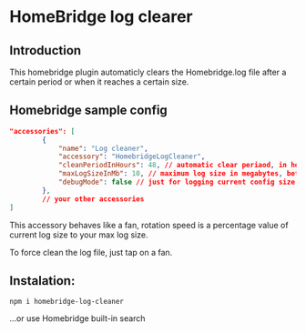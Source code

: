 # HomeBridge log clearer

## Introduction

This homebridge plugin automaticly clears the Homebridge.log file after a certain period or when it reaches a certain size. 



## Homebridge sample config


```json
"accessories": [
        {
            "name": "Log cleaner",
            "accessory": "HomebridgeLogCleaner",
            "cleanPeriodInHours": 48, // automatic clear periaod, in hours
            "maxLogSizeInMb": 10, // maximum log size in megabytes, before it will be cleared
            "debugMode": false // just for logging current config size
        },
        // your other accessories
]
```

This accessory behaves like a fan, rotation speed is a percentage value of current log size to your max log size.

To force clean the log file, just tap on a fan.

## Instalation:
````
npm i homebridge-log-cleaner
````
...or use Homebridge built-in search